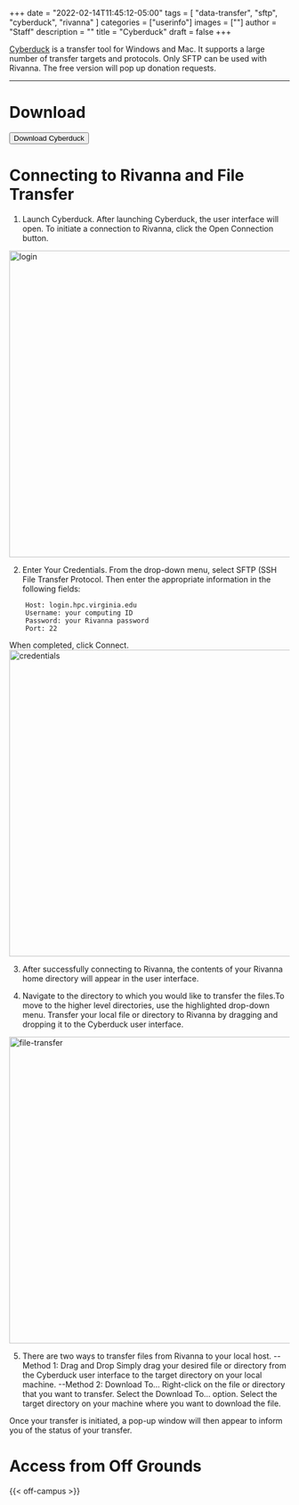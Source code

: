 +++
date = "2022-02-14T11:45:12-05:00"
tags = [
        "data-transfer",
        "sftp",
        "cyberduck",
        "rivanna"
        ]
categories = ["userinfo"]
images = [""]
author = "Staff"
description = ""
title = "Cyberduck"
draft = false
+++

<p class=lead><a href="https://cyberduck.io">Cyberduck</a> is a transfer tool for Windows and Mac. It supports a large number of transfer targets and protocols.  Only SFTP can be used with Rivanna.  The free version will pop up donation requests.</p>

- - -

# Download 

[<button class="btn btn-primary">Download Cyberduck</button>](https://cyberduck.io/download)

# Connecting to Rivanna and File Transfer

1. Launch Cyberduck. After launching Cyberduck, the user interface will open. To initiate a connection to Rivanna, click the Open Connection button.
<img src="/images/rivanna/cyberduck-login-page.png" alt="login" height="550" width="700">

2. Enter Your Credentials. From the drop-down menu, select SFTP (SSH File Transfer Protocol. Then enter the appropriate information in the following fields:

```
    Host: login.hpc.virginia.edu
    Username: your computing ID
    Password: your Rivanna password
    Port: 22
```
When completed, click Connect.
<img src="/images/rivanna/cyberduck-credentials-popup.png" alt="credentials" height="550" width="700">

3. After successfully connecting to Rivanna, the contents of your Rivanna home directory will appear in the user interface.

4.  Navigate to the directory to which you would like to transfer the files.To move to the higher level directories, use the highlighted drop-down menu. Transfer your local file or directory to Rivanna by dragging and dropping it to the Cyberduck user interface.
<img src="/images/rivanna/cyberduck-file-transfer.png" alt="file-transfer" height="550" width="700">

5. There are two ways to transfer files from Rivanna to your local host.
--Method 1: Drag and Drop
Simply drag your desired file or directory from the Cyberduck user interface to the target directory on your local machine. 
--Method 2: Download To…
    Right-click on the file or directory that you want to transfer.
    Select the Download To… option.
    Select the target directory on your machine where you want to download the file. 

Once your transfer is initiated, a pop-up window will then appear to inform you of the status of your transfer.

# Access from Off Grounds

{{< off-campus >}}

